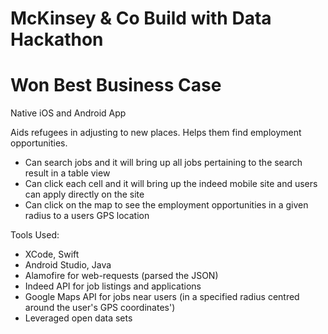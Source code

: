 # McKinsey & Co Build with Data Hackathon
# Won Best Business Case

Native iOS and Android App

Aids refugees in adjusting to new places. Helps them find employment opportunities.

- Can search jobs and it will bring up all jobs pertaining to the search result in a table view
- Can click each cell and it will bring up the indeed mobile site and users can apply directly on the site
- Can click on the map to see the employment opportunities in a given radius to a users GPS location


Tools Used:
- XCode, Swift
- Android Studio, Java
- Alamofire for web-requests (parsed the JSON)
- Indeed API for job listings and applications
- Google Maps API for jobs near users (in a specified radius centred around the user's GPS coordinates')
- Leveraged open data sets
